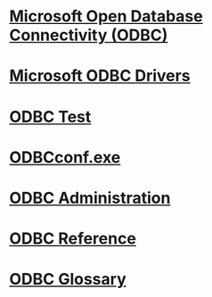 # [Microsoft Open Database Connectivity (ODBC)](microsoft-open-database-connectivity-odbc.md)
# [Microsoft ODBC Drivers](./microsoft/TOC.md)
# [ODBC Test](odbc-test.md)
# [ODBCconf.exe](odbcconf-exe.md)
# [ODBC Administration](./admin/TOC.md)
# [ODBC Reference](./reference/TOC.md)
# [ODBC Glossary](odbc-glossary.md)

